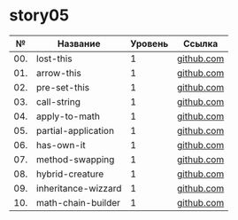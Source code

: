 # story05

| №   | Название            | Уровень | Ссылка                              |
| --- | ------------------- | ------- | ----------------------------------- |
| 00. | lost-this           | 1       | [github.com](./lost-this)           |
| 01. | arrow-this          | 1       | [github.com](./arrow-this)          |
| 02. | pre-set-this        | 1       | [github.com](./pre-set-this)        |
| 03. | call-string         | 1       | [github.com](./call-string)         |
| 04. | apply-to-math       | 1       | [github.com](./apply-to-math)       |
| 05. | partial-application | 1       | [github.com](./partial-application) |
| 06. | has-own-it          | 1       | [github.com](./has-own-it)          |
| 07. | method-swapping     | 1       | [github.com](./method-swapping)     |
| 08. | hybrid-creature     | 1       | [github.com](./hybrid-creature)     |
| 09. | inheritance-wizzard | 1       | [github.com](./inheritance-wizzard) |
| 10. | math-chain-builder  | 1       | [github.com](./math-chain-builder)  |
